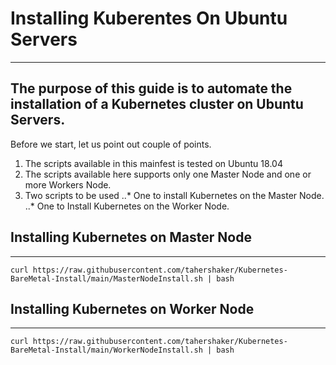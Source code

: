 # Installing Kuberentes On Ubuntu Servers
---
The purpose of this guide is to automate the installation of a Kubernetes cluster on Ubuntu Servers.
---
Before we start, let us point out couple of points.
1. The scripts available in this mainfest is tested on Ubuntu 18.04
2. The scripts available here supports only one Master Node and one or more Workers Node.
3. Two scripts to be used
..* One to install Kubernetes on the Master Node.
..* One to Install Kubernetes on the Worker Node.

## Installing Kubernetes on Master Node
---
```
curl https://raw.githubusercontent.com/tahershaker/Kubernetes-BareMetal-Install/main/MasterNodeInstall.sh | bash
```

## Installing Kubernetes on Worker Node
---
```
curl https://raw.githubusercontent.com/tahershaker/Kubernetes-BareMetal-Install/main/WorkerNodeInstall.sh | bash
```

